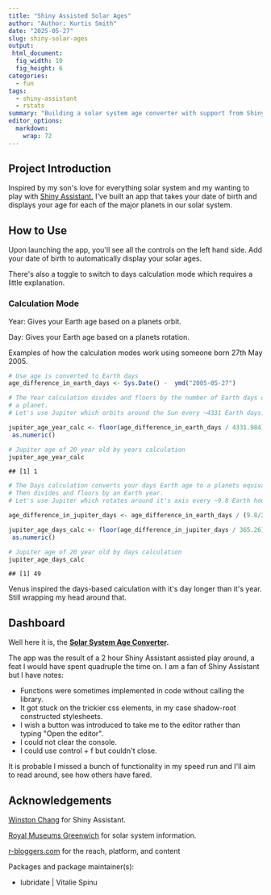```yaml
---
title: "Shiny Assisted Solar Ages"
author: "Author: Kurtis Smith"
date: "2025-05-27"
slug: shiny-solar-ages
output: 
 html_document:
  fig_width: 10
  fig_height: 6
categories:
  - fun
tags:
  - shiny-assistant
  - rstats
summary: "Building a solar system age converter with support from Shiny Assistant"
editor_options: 
  markdown: 
    wrap: 72
---
```




## Project Introduction

Inspired by my son's love for everything solar system and my wanting to play with [Shiny Assistant.](https://gallery.shinyapps.io/assistant/) I've built an app that takes your date of birth and displays your age for each of the major planets in our solar system. 

## How to Use

Upon launching the app, you'll see all the controls on the left hand side. Add your date of birth to automatically display your solar ages. 

There's also a toggle to switch to days calculation mode which requires a little explanation.

### Calculation Mode

Year: Gives your Earth age based on a planets orbit.

Day: Gives your Earth age based on a planets rotation.

Examples of how the calculation modes work using someone born 27th May 2005.


```r
# Use age is converted to Earth days
age_difference_in_earth_days <- Sys.Date() -  ymd("2005-05-27")

# The Year calculation divides and floors by the number of Earth days of 
# a planet.
# Let's use Jupiter which orbits around the Sun every ~4331 Earth days.

jupiter_age_year_calc <- floor(age_difference_in_earth_days / 4331.984) |>  
 as.numeric()

# Jupiter age of 20 year old by years calculation
jupiter_age_year_calc
```

```
## [1] 1
```

```r
# The Days calculation converts your days Earth age to a planets equivalent. 
# Then divides and floors by an Earth year.
# Let's use Jupiter which rotates around it's axis every ~9.8 Earth hours

age_difference_in_jupiter_days <- age_difference_in_earth_days / (9.8/24)

jupiter_age_days_calc <- floor(age_difference_in_jupiter_days / 365.26) |>  
 as.numeric()

# Jupiter age of 20 year old by days calculation
jupiter_age_days_calc
```

```
## [1] 49
```

Venus inspired the days-based calculation with it's day longer than it's year. Still wrapping my head around that. 

## Dashboard

Well here it is, the **[Solar System Age Converter](https://kurtisasha.shinyapps.io/solar-system-ages/).** 

The app was the result of a 2 hour Shiny Assistant assisted play around, a feat I would have spent quadruple the time on. I am a fan of Shiny Assistant but I have notes:

- Functions were sometimes implemented in code without calling the library.
- It got stuck on the trickier css elements, in my case shadow-root constructed stylesheets.
- I wish a button was introduced to take me to the editor rather than typing "Open the editor".
- I could not clear the console.
- I could use control + f but couldn't close.

It is probable I missed a bunch of functionality in my speed run and I'll aim to read around, see how others have fared.  

## Acknowledgements

[Winston Chang](https://github.com/wch) for Shiny Assistant.

[Royal Museums Greenwich](https://www.rmg.co.uk/stories/space-astronomy/solar-system-data) for solar system information.

[r-bloggers.com](r-bloggers.com) for the reach, platform, and content

Packages and package maintainer(s):

-   lubridate \| Vitalie Spinu
